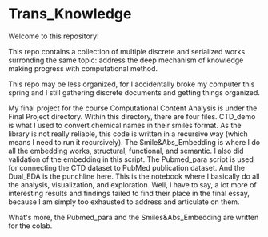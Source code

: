 # Trans_Knowledge

Welcome to this repository!

This repo contains a collection of multiple discrete and serialized works
surronding the same topic: address the deep mechanism of knowledge making progress with computational
method.

This repo may be less organized, for I accidentally broke my computer this spring
and I still gathering discrete documents and getting things organized.

My final project for the course Computational Content Analysis is under the Final Project
directory. Within this directory, there are four files. CTD_demo is what I used to
convert chemical names in their smiles format. As the library is not really reliable,
this code is written in a recursive way (which means I need to run it recursively).
The Smile&Abs_Embedding is where I do all the embedding works, structural, functional, and semantic.
I also did validation of the embedding in this script.
The Pubmed_para script is used for connecting the CTD dataset to PubMed publication
dataset.
And the Dual_EDA is the punchline here. This is the notebook where I basically do all
the analysis, visualization, and exploration. Well, I have to say,
a lot more of interesting results and findings failed to find their
place in the final essay, because I am simply too exhausted to address and 
articulate on them.

What's more, the Pubmed_para and the Smiles&Abs_Embedding are written
for the colab.